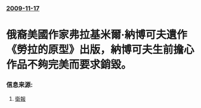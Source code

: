 ### [2009-11-17](/news/2009/11/17/index.md)

##### 
# 俄裔美國作家弗拉基米爾·納博可夫遺作《勞拉的原型》出版，納博可夫生前擔心作品不夠完美而要求銷毀。




### 信息来源:

1. [衛報](http://www.guardian.co.uk/books/2009/nov/17/inside-story-nabokov-last-work)
